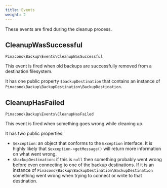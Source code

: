 ```yaml
---
title: Events
weight: 2
---
```


These events are fired during the cleanup process.

## CleanupWasSuccessful

`Pinacono\Backup\Events\CleanupWasSuccessful`

This event is fired when old backups are successfully removed from a destination filesystem.

It has one public property `$backupDestination` that contains an instance of `Pinacono\Backup\BackupDestination\BackupDestination`.

## CleanupHasFailed

`Pinacono\Backup\Events\CleanupHasFailed`

This event is fired when something goes wrong while cleaning up.

It has two public properties:

- `$exception`: an object that conforms to the `Exception` interface. It is highly likely that `$exception->getMessage()` will return more information on what went wrong.
- `$backupDestination`: if this is `null` then something probably went wrong before even connecting to one of the backup destinations. If it is an instance of `Pinacono\Backup\BackupDestination\BackupDestination` something went wrong when trying to connect or
write to that destination.
